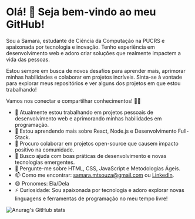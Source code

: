 # Olá! 👋 Seja bem-vindo ao meu GitHub!
Sou a Samara, estudante de Ciência da Computação na PUCRS e apaixonada por tecnologia e inovação. Tenho experiência em desenvolvimento web e adoro criar soluções que realmente impactem a vida das pessoas.

Estou sempre em busca de novos desafios para aprender mais, aprimorar minhas habilidades e colaborar em projetos incríveis. Sinta-se à vontade para explorar meus repositórios e ver alguns dos projetos em que estou trabalhando!

Vamos nos conectar e compartilhar conhecimentos! 🚀✨

- 🔭 Atualmente estou trabalhando em projetos pessoais de desenvolvimento web e aprimorando minhas habilidades em programação.
- 🌱 Estou aprendendo mais sobre React, Node.js e Desenvolvimento Full-Stack.
- 👯 Procuro colaborar em projetos open-source que causem impacto positivo na comunidade.
- 🤔 Busco ajuda com boas práticas de desenvolvimento e novas tecnologias emergentes.
- 💬 Pergunte-me sobre HTML, CSS, JavaScript e Metodologias Ágeis.
- 📫 Como me encontrar: [samara.mtsouza@gmail.com](samara.mtsouza@gmail.com) ou [LinkedIn](https://www.linkedin.com/in/samaramtsouza/).
- 😄 Pronomes: Ela/Dela
- ⚡ Curiosidade: Sou apaixonada por tecnologia e adoro explorar novas linguagens e ferramentas de programação no meu tempo livre!


![Anurag's GitHub stats](https://github-readme-stats.vercel.app/api?username=anuraghazra&show_icons=true&theme=synthwave)
